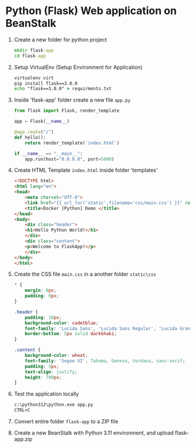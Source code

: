 # Python (Flask) Web application on BeanStalk

1. Create a new folder for python project

    ```cmd
    mkdir flask-app
    cd flask-app
    ```

1.  Setup VirtualEnv (Setup Environment for Application)

    ```cmd
    virtualenv virt
    pip install flask==3.0.0
    echo "flask==3.0.0" > requirments.txt
    ```

1.  Inside 'flask-app' folder create a new file `app.py`

    ```python
    from flask import Flask, render_template

    app = Flask(__name__)

    @app.route("/")
    def hello():
        return render_template('index.html')

    if __name__ == "__main__":
        app.run(host="0.0.0.0", port=5000)
    ```

1.  Create HTML Template `index.html` inside folder 'templates' 

    ```html
    <!DOCTYPE html>
    <html lang="en">
    <head>
        <meta charset="UTF-8">
        <link href="{{ url_for('static',filename='css/main.css') }}" rel="stylesheet"/>
        <title>Docker [Python] Demo </title>
    </head>
    <body>
        <div class="header">
        <h1>Hello Python World!</h1>
        </div>
        <div class="content">
        <p>Welcome to FlaskApp!</p>
        </div>
    </body>
    </html>
    ```

1.  Create the CSS file `main.css` in a another folder `static\css`

    ```css
    * {
        margin: 0px;
        padding: 0px;
    }

    .header {
        padding: 10px;
        background-color: cadetblue;
        font-family: 'Lucida Sans', 'Lucida Sans Regular', 'Lucida Grande', 'Lucida Sans Unicode', Geneva, Verdana, sans-serif;
        border-bottom: 5px solid darkkhaki;
    }

    .content {
        background-color: wheat;
        font-family: 'Segoe UI', Tahoma, Geneva, Verdana, sans-serif;
        padding: 5px;
        text-align: justify;
        height: 700px;
    }
    ```

1.  Test the application locally

    ```cmd
    c:\python312\python.exe app.py
    CTRL+C
    ```

1.  Convert entire folder `flask-app` to a ZIP file

1.  Create a new BeanStalk with Python 3.11 environment, and upload flask-app.zip